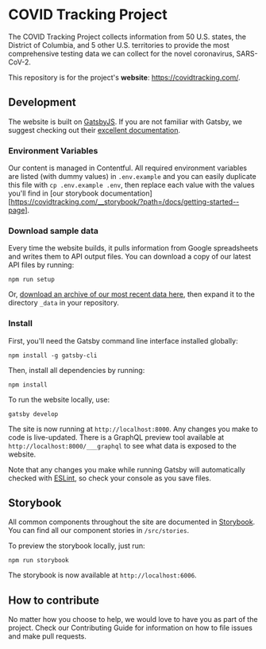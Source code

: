 # COVID Tracking Project

The COVID Tracking Project collects information from 50 U.S. states, the District of Columbia, and 5 other U.S. territories to provide the most comprehensive testing data we can collect for the novel coronavirus, SARS-CoV-2.

This repository is for the project's **website**: https://covidtracking.com/.

## Development

The website is built on [GatsbyJS](https://www.gatsbyjs.org/). If you are not familiar with Gatsby, we suggest checking out their [excellent documentation](hhttps://www.gatsbyjs.org/docs).

### Environment Variables

Our content is managed in Contentful. All required environment variables are listed (with dummy values) in `.env.example` and you can easily duplicate this file with `cp .env.example .env`, then replace each value with the values you'll find in [our storybook documentation][https://covidtracking.com/__storybook/?path=/docs/getting-started--page].

### Download sample data

Every time the website builds, it pulls information from Google spreadsheets and writes them to API output files. You can download a copy of our latest API files by running:

```shell
npm run setup
```

Or, [download an archive of our most recent data here](http://covidtracking.com/api/archive.tar.gz), then expand it to the directory `_data` in your repository.

### Install

First, you'll need the Gatsby command line interface installed globally:

```shell
npm install -g gatsby-cli
```

Then, install all dependencies by running:

```shell
npm install
```

To run the website locally, use:

```shell
gatsby develop
```

The site is now running at `http://localhost:8000`. Any changes you make to code is live-updated. There is a GraphQL preview tool available at `http://localhost:8000/___graphql` to see what data is exposed to the website.

Note that any changes you make while running Gatsby will automatically checked with [ESLint](https://eslint.org/), so check your console as you save files.

## Storybook

All common components throughout the site are documented in [Storybook](https://storybook.js.org/). You can find all our component stories in `/src/stories`.

To preview the storybook locally, just run:

```shell
npm run storybook
```

The storybook is now available at `http://localhost:6006`.

## How to contribute

No matter how you choose to help, we would love to have you as part of the project. Check our Contributing Guide for information on how to file issues and make pull requests.
